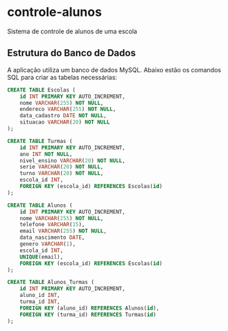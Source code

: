 # controle-alunos
Sistema de controle de alunos de uma escola

## Estrutura do Banco de Dados

A aplicação utiliza um banco de dados MySQL. Abaixo estão os comandos SQL para criar as tabelas necessárias:

```sql
CREATE TABLE Escolas (
    id INT PRIMARY KEY AUTO_INCREMENT,
    nome VARCHAR(255) NOT NULL,
    endereco VARCHAR(255) NOT NULL,
    data_cadastro DATE NOT NULL,
    situacao VARCHAR(20) NOT NULL
);

CREATE TABLE Turmas (
    id INT PRIMARY KEY AUTO_INCREMENT,
    ano INT NOT NULL,
    nivel_ensino VARCHAR(20) NOT NULL,
    serie VARCHAR(20) NOT NULL,
    turno VARCHAR(20) NOT NULL,
    escola_id INT,
    FOREIGN KEY (escola_id) REFERENCES Escolas(id)
);

CREATE TABLE Alunos (
    id INT PRIMARY KEY AUTO_INCREMENT,
    nome VARCHAR(255) NOT NULL,
    telefone VARCHAR(15),
    email VARCHAR(255) NOT NULL,
    data_nascimento DATE,
    genero VARCHAR(1),
    escola_id INT,
    UNIQUE(email),
    FOREIGN KEY (escola_id) REFERENCES Escolas(id)
);

CREATE TABLE Alunos_Turmas (
    id INT PRIMARY KEY AUTO_INCREMENT,
    aluno_id INT,
    turma_id INT,
    FOREIGN KEY (aluno_id) REFERENCES Alunos(id),
    FOREIGN KEY (turma_id) REFERENCES Turmas(id)
);